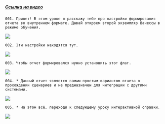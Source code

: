 ﻿##### [Ссылка на видео](https://youtu.be/XDpnFlT1kp4)

	001. Привет! В этом уроке я расскажу тебе про настройки формирования отчета во внутреннем формате. Давай откроем второй экземпляр Ванессы в режиме обучения.

![](https://vanessa-files.do.bit-erp.ru/Doc/1.2.040.1/MD/Глава02/images/000_ЗакладкаСервисОтчетыОЗапускеСценариевВнутреннийФормат.png)

	002. Эти настройки находятся тут.

![](https://vanessa-files.do.bit-erp.ru/Doc/1.2.040.1/MD/Глава02/images/009_ЗакладкаСервисОтчетыОЗапускеСценариевВнутреннийФормат.png)

	003. Чтобы отчет формировался нужно установить этот флаг.

![](https://vanessa-files.do.bit-erp.ru/Doc/1.2.040.1/MD/Глава02/images/014_ЗакладкаСервисОтчетыОЗапускеСценариевВнутреннийФормат.png)

	004. * Данный отчет является самым простым вариантом отчета о прохождении сценариев и не предназначен для интеграции с другими системами.

![](https://vanessa-files.do.bit-erp.ru/Doc/1.2.040.1/MD/Глава02/images/020_ЗакладкаСервисОтчетыОЗапускеСценариевВнутреннийФормат.png)

	005. * На этом всё, переходи к следующему уроку интерактивной справки.

![](https://vanessa-files.do.bit-erp.ru/Doc/1.2.040.1/MD/Глава02/images/021_ЗакладкаСервисОтчетыОЗапускеСценариевВнутреннийФормат.png)
